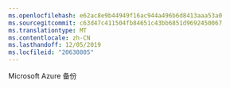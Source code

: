 ```yaml
---
ms.openlocfilehash: e62ac8e9b44949f16ac944a496b6d8413aaa53a0
ms.sourcegitcommit: c63d47c411504fb84651c43bb6851d9692450067
ms.translationtype: MT
ms.contentlocale: zh-CN
ms.lasthandoff: 12/05/2019
ms.locfileid: "20630805"
---
```

<Token xmlns:xlink="http://www.w3.org/1999/xlink">Microsoft Azure 备份</Token>
